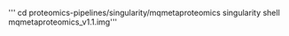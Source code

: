'''
cd proteomics-pipelines/singularity/mqmetaproteomics
singularity shell mqmetaproteomics_v1.1.img'''
